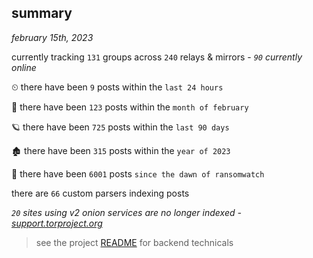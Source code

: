 
## summary
_february 15th, 2023_

currently tracking `131` groups across `240` relays & mirrors - _`90` currently online_

⏲ there have been `9` posts within the `last 24 hours`

🦈 there have been `123` posts within the `month of february`

🪐 there have been `725` posts within the `last 90 days`

🏚 there have been `315` posts within the `year of 2023`

🦕 there have been `6001` posts `since the dawn of ransomwatch`

there are `66` custom parsers indexing posts

_`20` sites using v2 onion services are no longer indexed - [support.torproject.org](https://support.torproject.org/onionservices/v2-deprecation/)_

> see the project [README](https://github.com/joshhighet/ransomwatch#ransomwatch--) for backend technicals
